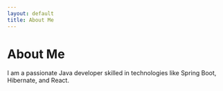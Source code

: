 ```yaml
---
layout: default
title: About Me
---
```

# About Me
I am a passionate Java developer skilled in technologies like Spring Boot, Hibernate, and React.
